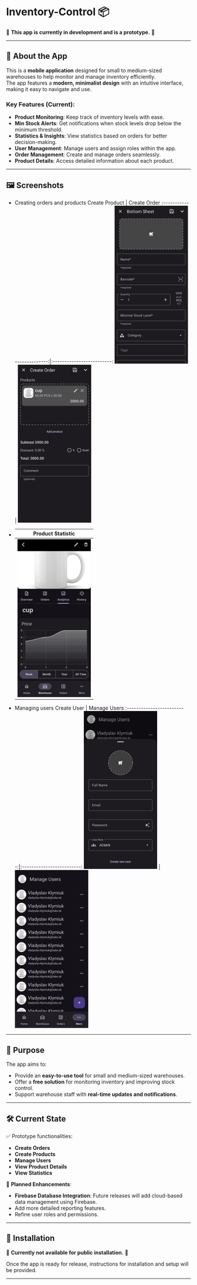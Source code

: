 # Inventory-Control 📦

🚧 **This app is currently in development and is a prototype.** 🚧

---

## 📖 About the App

This is a **mobile application** designed for small to medium-sized warehouses to help monitor and manage inventory efficiently.  
The app features a **modern, minimalist design** with an intuitive interface, making it easy to navigate and use.

### Key Features (Current):
- **Product Monitoring**: Keep track of inventory levels with ease.
- **Min Stock Alerts**: Get notifications when stock levels drop below the minimum threshold.
- **Statistics & Insights**: View statistics based on orders for better decision-making.
- **User Management**: Manage users and assign roles within the app.
- **Order Management**: Create and manage orders seamlessly.
- **Product Details**: Access detailed information about each product.

---

## 🖼️ Screenshots

- Creating orders and products
  Create Product             |  Create Order
  :-------------------------:|:-------------------------:
  <img src="https://github.com/vladkk04/Inventory-Control/blob/main/ReadMePictures/Create%20Product.jpg" width="200" height="430" />  | <img src="https://github.com/vladkk04/Inventory-Control/blob/main/ReadMePictures/Create%20Order%202.jpg" width="200" height="430" />  
  
- Product Statistic         |
  :-------------------------:|
  <img src="https://github.com/vladkk04/Inventory-Control/blob/main/ReadMePictures/Product%20Statistic.jpg" width="200" height="430" /> |
  
- Managing users
   Create User             |  Manage Users
  :-------------------------:|:-------------------------:
  <img src="https://github.com/vladkk04/Inventory-Control/blob/main/ReadMePictures/Create%20user.jpg" width="200" height="430" />  | <img src="https://github.com/vladkk04/Inventory-Control/blob/main/ReadMePictures/Manage%20users.jpg" width="200" height="430" />  

---

## 🎯 Purpose

The app aims to:
- Provide an **easy-to-use tool** for small and medium-sized warehouses.
- Offer a **free solution** for monitoring inventory and improving stock control.
- Support warehouse staff with **real-time updates and notifications**.

---

## 🛠️ Current State

✅ Prototype functionalities:
- **Create Orders**
- **Create Products**
- **Manage Users**
- **View Product Details**
- **View Statistics**

🔄 **Planned Enhancements**:
- **Firebase Database Integration**: Future releases will add cloud-based data management using Firebase.
- Add more detailed reporting features.
- Refine user roles and permissions.

---


## 📲 Installation

🚧 **Currently not available for public installation.** 🚧

Once the app is ready for release, instructions for installation and setup will be provided.

---
